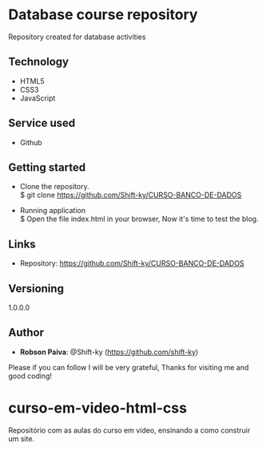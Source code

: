 
# Database course repository 
Repository created for database activities

## Technology
* HTML5
* CSS3
* JavaScript

## Service used
* Github

## Getting started
* Clone the repository. <br>
$ git clone https://github.com/Shift-ky/CURSO-BANCO-DE-DADOS

* Running application <br>
$  Open the file index.html in your browser, Now it's time to test the blog.

## Links

* Repository: https://github.com/Shift-ky/CURSO-BANCO-DE-DADOS

## Versioning
1.0.0.0

## Author
* <Strong>Robson Paiva</strong>: @Shift-ky (https://github.com/shift-ky)


Please if you can follow I will be very grateful, Thanks for visiting me and good coding!



# curso-em-video-html-css
Repositório com as aulas do curso em vídeo, ensinando a como construir um site.
